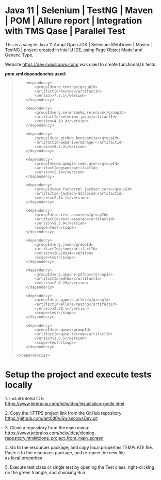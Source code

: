 <h1>Java 11 | Selenium | TestNG | Maven | POM | Allure report | Integration with TMS Qase | Parallel Test</h1>
<p>This is a sample Java 11 Adopt Open JDK | Selenium WebDriver | Maven | TestNG | project created in IntelliJ IDE, using Page Object Model and Generic Type.</p>
<p>Website <a href="https://swisscows.com">https://dev.swisscows.com/</a>&nbsp;was used to create functional,UI tests.</p>

<p><strong>pom.xml dependencies used:</strong></p>
<blockquote>
<dependencies>
    
        <dependency>
            <groupId>org.testng</groupId>
            <artifactId>testng</artifactId>
            <version>7.7.1</version>
        </dependency>
        
        <dependency>
            <groupId>org.seleniumhq.selenium</groupId>
            <artifactId>selenium-java</artifactId>
            <version>4.10.0</version>
        </dependency>
        
        <dependency>
            <groupId>io.github.bonigarcia</groupId>
            <artifactId>webdrivermanager</artifactId>
            <version>5.3.3</version>
        </dependency>
        
        <dependency>
            <groupId>com.google.code.gson</groupId>
            <artifactId>gson</artifactId>
            <version>2.10</version>
        </dependency>
        
        <dependency>
            <groupId>com.fasterxml.jackson.core</groupId>
            <artifactId>jackson-databind</artifactId>
            <version>2.14.1</version>
        </dependency>
        
        <dependency>
            <groupId>io.rest-assured</groupId>
            <artifactId>rest-assured</artifactId>
            <version>5.3.0</version>
            <scope>test</scope>
        </dependency>
        
        <dependency>
            <groupId>org.json</groupId>
            <artifactId>json</artifactId>
            <version>20220924</version>
            <scope>test</scope>
        </dependency>
        
        <dependency>
            <groupId>org.apache.pdfbox</groupId>
            <artifactId>pdfbox</artifactId>
            <version>2.0.26</version>
        </dependency>
        
        <dependency>
            <groupId>io.qameta.allure</groupId>
            <artifactId>allure-testng</artifactId>
            <version>2.20.1</version>
            <scope>test</scope>
        </dependency>
        
        <dependency>
            <groupId>io.qase</groupId>
            <artifactId>qase-testng</artifactId>
            <version>3.0.5</version>
            <scope>test</scope>
        </dependency>
        
    </dependencies>
</blockquote>
<h1>Setup the project and execute tests locally</h1>
<p>1. Install IntelliJ IDE:<br /><a href="https://www.jetbrains.com/help/idea/installation-guide.html">https://www.jetbrains.com/help/idea/installation-guide.html</a></p>
<p>2. Copy the HTTPS project link from the GitHub repository:&nbsp;<br /><a href="https://github.com/ant0d0v/SwisscowsDev.git">https://github.com/ant0d0v/SwisscowsDev.git</a></p>
<p>3. Clone a repository from the main menu:&nbsp;<br /><a title="https://www.jetbrains.com/help/idea/cloning-repository.html#clone_project_from_main_screen" href="https://www.jetbrains.com/help/idea/cloning-repository.html#clone_project_from_main_screen">https://www.jetbrains.com/help/idea/cloning-repository.html#clone_project_from_main_screen</a></p>
<p>4. Go to the resources package, and copy local.properties.TEMPLATE file. Paste it to the resources package, and re-name the new file as&nbsp;local.properties</p>
<p>5. Execute test class or single test by opening the Test class, right-clicking on the green triangle, and choosing Run</p>
